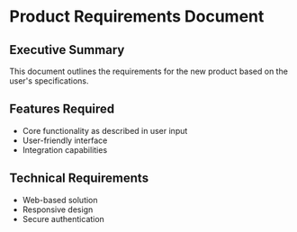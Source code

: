 # Product Requirements Document

## Executive Summary
This document outlines the requirements for the new product based on the user's specifications.

## Features Required
- Core functionality as described in user input
- User-friendly interface
- Integration capabilities

## Technical Requirements
- Web-based solution
- Responsive design
- Secure authentication
